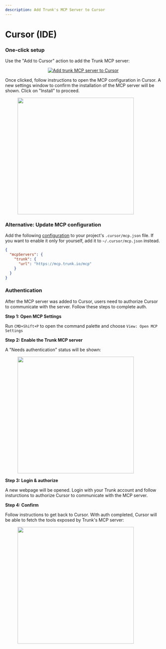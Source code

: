 ```yaml
---
description: Add Trunk's MCP Server to Cursor
---
```


# Cursor (IDE)

### One-click setup

Use the "Add to Cursor" action to add the Trunk MCP server:

<p align="center"><a href="https://cursor.com/en/install-mcp?name=trunk&#x26;config=eyJ1cmwiOiJodHRwczovL21jcC50cnVuay5pby9tY3AifQ%3D%3D"><img src="https://cursor.com/deeplink/mcp-install-dark.svg" alt="Add trunk MCP server to Cursor"></a></p>



Once clicked, follow instructions to open the MCP configuration in Cursor. A new settings window to confirm the installation of the MCP server will be shown. Click on "Install" to proceed.

<figure><img src="../../../.gitbook/assets/Screenshot 2025-09-10 at 11.28.24 AM.png" alt="" width="375"><figcaption></figcaption></figure>

### Alternative: Update MCP configuration

Add the following [configuration](https://docs.cursor.com/en/context/mcp#model-context-protocol-mcp) to your project's `.cursor/mcp.json` file. If you want to enable it only for yourself, add it to `~/.cursor/mcp.json` instead.

```json
{
  "mcpServers": {
    "trunk": {
      "url": "https://mcp.trunk.io/mcp"
    }
  }
}
```



### Authentication

After the MCP server was added to Cursor, users need to authorize Cursor to communicate with the server. Follow these steps to complete auth.



**Step 1: Open MCP Settings**

Run `CMD+Shift+P` to open the command palette and choose `View: Open MCP Settings`

&#x20;

**Step 2: Enable the Trunk MCP server**

A "Needs authentication" status will be shown:

<figure><img src="../../../.gitbook/assets/Screenshot 2025-09-10 at 11.28.34 AM.png" alt="" width="375"><figcaption></figcaption></figure>



**Step 3: Login & authorize**

A new webpage will be opened. Login with your Trunk account and follow insturctions to authorize Cursor to communicate with the MCP server.



**Step 4: Confirm**

Follow instructions to get back to Cursor. With auth completed, Cursor will be able to fetch the tools exposed by Trunk's MCP server:

<figure><img src="../../../.gitbook/assets/Screenshot 2025-09-10 at 11.29.00 AM.png" alt="" width="375"><figcaption></figcaption></figure>

